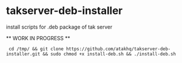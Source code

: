 # takserver-deb-installer
install scripts for .deb package of tak server

** WORK IN PROGRESS **

``` cd /tmp/ && git clone https://github.com/atakhq/takserver-deb-installer.git && sudo chmod +x install-deb.sh && ./install-deb.sh```
